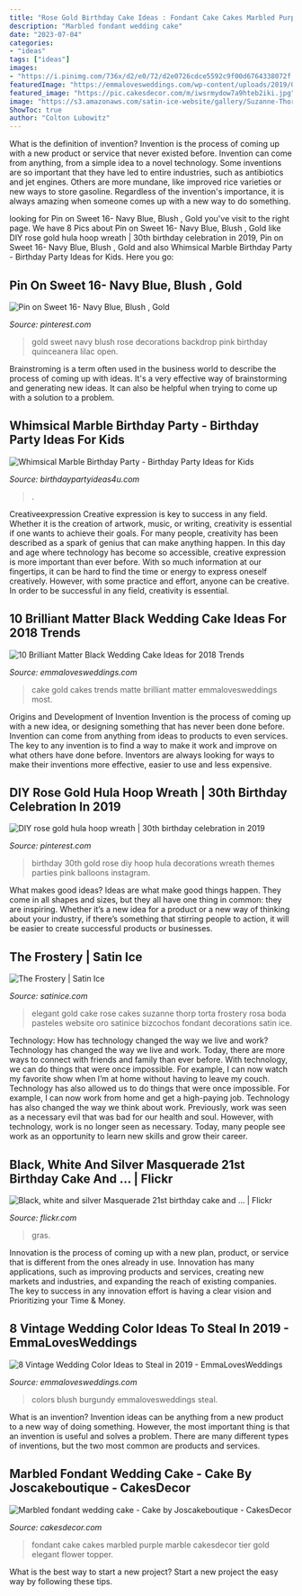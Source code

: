 ```yaml
---
title: "Rose Gold Birthday Cake Ideas : Fondant Cake Cakes Marbled Purple Marble Cakesdecor Tier Gold Elegant Flower Topper"
description: "Marbled fondant wedding cake"
date: "2023-07-04"
categories:
- "ideas"
tags: ["ideas"]
images:
- "https://i.pinimg.com/736x/d2/e0/72/d2e0726cdce5592c9f00d6764338072f.jpg?b=t"
featuredImage: "https://emmalovesweddings.com/wp-content/uploads/2019/06/burgundy-and-blush-vintage-wedding-colors.jpg"
featured_image: "https://pic.cakesdecor.com/m/iwsrmydow7a9hteb2iki.jpg"
image: "https://s3.amazonaws.com/satin-ice-website/gallery/Suzanne-Thorp-The-Frostery-Wedding-Elegant-0.jpg?mtime=20170217155725"
ShowToc: true
author: "Colton Lubowitz"
---
```



What is the definition of invention?
Invention is the process of coming up with a new product or service that never existed before. Invention can come from anything, from a simple idea to a novel technology. Some inventions are so important that they have led to entire industries, such as antibiotics and jet engines. Others are more mundane, like improved rice varieties or new ways to store gasoline. Regardless of the invention's importance, it is always amazing when someone comes up with a new way to do something.

	

		
looking for Pin on Sweet 16- Navy Blue, Blush , Gold you've visit to the right page. We have 8 Pics about Pin on Sweet 16- Navy Blue, Blush , Gold like DIY rose gold hula hoop wreath | 30th birthday celebration in 2019, Pin on Sweet 16- Navy Blue, Blush , Gold and also Whimsical Marble Birthday Party - Birthday Party Ideas for Kids. Here you go:
		
    
## Pin On Sweet 16- Navy Blue, Blush , Gold

<img loading=lazy src="https://i.pinimg.com/736x/76/a2/ef/76a2efb22a6e1d5218004adb0952dd7e.jpg" onerror="this.onerror=null;this.src='https://tse3.mm.bing.net/th?id=OIP.X0iGGigDE3IdOAWaERJHmwHaJ3&amp;pid=15.1';" alt="Pin on Sweet 16- Navy Blue, Blush , Gold">

_Source: pinterest.com_

>gold sweet navy blush rose decorations backdrop pink birthday quinceanera lilac open. 

	

Brainstroming is a term often used in the business world to describe the process of coming up with ideas. It's a very effective way of brainstorming and generating new ideas. It can also be helpful when trying to come up with a solution to a problem.

    
## Whimsical Marble Birthday Party - Birthday Party Ideas For Kids

<img loading=lazy src="https://www.birthdaypartyideas4u.com/wp-content/uploads/2017/10/Whimsical-Marble-Birthday-Party-Shimmering-Decorations.jpg" onerror="this.onerror=null;this.src='https://tse3.mm.bing.net/th?id=OIP.ISiAjTOHZcMtTyIXgHIddgHaLG&amp;pid=15.1';" alt="Whimsical Marble Birthday Party - Birthday Party Ideas for Kids">

_Source: birthdaypartyideas4u.com_

>. 

	

Creativeexpression
Creative expression is key to success in any field. Whether it is the creation of artwork, music, or writing, creativity is essential if one wants to achieve their goals. For many people, creativity has been described as a spark of genius that can make anything happen. In this day and age where technology has become so accessible, creative expression is more important than ever before. With so much information at our fingertips, it can be hard to find the time or energy to express oneself creatively. However, with some practice and effort, anyone can be creative. In order to be successful in any field, creativity is essential.

    
## 10 Brilliant Matter Black Wedding Cake Ideas For 2018 Trends

<img loading=lazy src="http://emmalovesweddings.com/wp-content/uploads/2018/02/gold-and-matte-black-wedding-cake.jpg" onerror="this.onerror=null;this.src='https://tse2.mm.bing.net/th?id=OIP.cucn4Kiuq3ismBoOcXWyMAHaK8&amp;pid=15.1';" alt="10 Brilliant Matter Black Wedding Cake Ideas for 2018 Trends">

_Source: emmalovesweddings.com_

>cake gold cakes trends matte brilliant matter emmalovesweddings most. 

	

Origins and Development of Invention
Invention is the process of coming up with a new idea, or designing something that has never been done before. Invention can come from anything from ideas to products to even services. The key to any invention is to find a way to make it work and improve on what others have done before. Inventors are always looking for ways to make their inventions more effective, easier to use and less expensive.

    
## DIY Rose Gold Hula Hoop Wreath | 30th Birthday Celebration In 2019

<img loading=lazy src="https://i.pinimg.com/736x/d2/e0/72/d2e0726cdce5592c9f00d6764338072f.jpg?b=t" onerror="this.onerror=null;this.src='https://tse2.mm.bing.net/th?id=OIP.t8OAo635Az9DO7UdiSIpyQHaNL&amp;pid=15.1';" alt="DIY rose gold hula hoop wreath | 30th birthday celebration in 2019">

_Source: pinterest.com_

>birthday 30th gold rose diy hoop hula decorations wreath themes parties pink balloons instagram. 

	

What makes good ideas?
Ideas are what make good things happen. They come in all shapes and sizes, but they all have one thing in common: they are inspiring. Whether it’s a new idea for a product or a new way of thinking about your industry, if there’s something that stirring people to action, it will be easier to create successful products or businesses.

    
## The Frostery | Satin Ice

<img loading=lazy src="https://s3.amazonaws.com/satin-ice-website/gallery/Suzanne-Thorp-The-Frostery-Wedding-Elegant-0.jpg?mtime=20170217155725" onerror="this.onerror=null;this.src='https://tse2.mm.bing.net/th?id=OIP.wzpQO5K14Q6FnErZezOzRwHaMf&amp;pid=15.1';" alt="The Frostery | Satin Ice">

_Source: satinice.com_

>elegant gold cake rose cakes suzanne thorp torta frostery rosa boda pasteles website oro satinice bizcochos fondant decorations satin ice. 

	

Technology: How has technology changed the way we live and work?
Technology has changed the way we live and work. Today, there are more ways to connect with friends and family than ever before. With technology, we can do things that were once impossible. For example, I can now watch my favorite show when I’m at home without having to leave my couch. Technology has also allowed us to do things that were once impossible. For example, I can now work from home and get a high-paying job. Technology has also changed the way we think about work. Previously, work was seen as a necessary evil that was bad for our health and soul. However, with technology, work is no longer seen as necessary. Today, many people see work as an opportunity to learn new skills and grow their career.

    
## Black, White And Silver Masquerade 21st Birthday Cake And … | Flickr

<img loading=lazy src="https://c2.staticflickr.com/8/7024/6698439825_90f5e1acc4_b.jpg" onerror="this.onerror=null;this.src='https://tse4.mm.bing.net/th?id=OIP.gY9vPdPmcp_orm98khnSrQHaOM&amp;pid=15.1';" alt="Black, white and silver Masquerade 21st birthday cake and … | Flickr">

_Source: flickr.com_

>gras. 

	

Innovation is the process of coming up with a new plan, product, or service that is different from the ones already in use. Innovation has many applications, such as improving products and services, creating new markets and industries, and expanding the reach of existing companies. The key to success in any innovation effort is having a clear vision and Prioritizing your Time & Money.

    
## 8 Vintage Wedding Color Ideas To Steal In 2019 - EmmaLovesWeddings

<img loading=lazy src="https://emmalovesweddings.com/wp-content/uploads/2019/06/burgundy-and-blush-vintage-wedding-colors.jpg" onerror="this.onerror=null;this.src='https://tse2.mm.bing.net/th?id=OIP.wkZ-GgswB5xKweLENxq4-wHaPl&amp;pid=15.1';" alt="8 Vintage Wedding Color Ideas to Steal in 2019 - EmmaLovesWeddings">

_Source: emmalovesweddings.com_

>colors blush burgundy emmalovesweddings steal. 

	

What is an invention?
Invention ideas can be anything from a new product to a new way of doing something. However, the most important thing is that an invention is useful and solves a problem. There are many different types of inventions, but the two most common are products and services.

    
## Marbled Fondant Wedding Cake - Cake By Joscakeboutique - CakesDecor

<img loading=lazy src="https://pic.cakesdecor.com/m/iwsrmydow7a9hteb2iki.jpg" onerror="this.onerror=null;this.src='https://tse3.mm.bing.net/th?id=OIP.0fzLdwH1mDY1KgoZvapXbgHaLH&amp;pid=15.1';" alt="Marbled fondant wedding cake - Cake by Joscakeboutique - CakesDecor">

_Source: cakesdecor.com_

>fondant cake cakes marbled purple marble cakesdecor tier gold elegant flower topper. 

	

What is the best way to start a new project?
Start a new project the easy way by following these tips.

